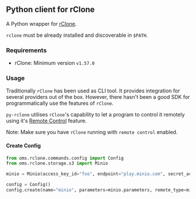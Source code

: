 ## Python client for rClone

A Python wrapper for [rClone](https://rclone.org/).

`rclone` must be already installed and discoverable in `$PATH`.

### Requirements

- rClone: Minimum version `v1.57.0`

### Usage

Traditionally `rClone` has been used as CLI tool. It provides integration for several providers out of the box. However, there hasn't been a good
SDK for programmatically use the features of `rClone`.

`py-rclone` utilises `rClone`'s capability to let a program to control it remotely using it's [Remote Control](https://rclone.org/rc/) feature.

Note: Make sure you have `rClone` running with `remote control` enabled.

#### Create Config

```python
from oms.rclone.commands.config import Config
from oms.rclone.storage.s3 import Minio

minio = Minio(access_key_id="foo", endpoint="play.minio.com", secret_access_key="bar")

config = Config()
config.create(name="minio", parameters=minio.parameters, remote_type=minio.remote_type)
```

